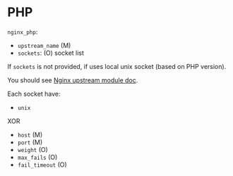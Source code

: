 PHP
===

`nginx_php`:
  - `upstream_name` (M)
  - `sockets`: (O) socket list

If `sockets` is not provided, if uses local unix socket (based on PHP version).

You should see [Nginx upstream module doc](http://nginx.org/en/docs/http/ngx_http_upstream_module.html).

Each socket have:

- `unix`

XOR

- `host` (M)
- `port` (M)
- `weight` (O)
- `max_fails` (O)
- `fail_timeout` (O)
